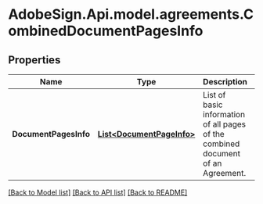 # AdobeSign.Api.model.agreements.CombinedDocumentPagesInfo
## Properties

Name | Type | Description | Notes
------------ | ------------- | ------------- | -------------
**DocumentPagesInfo** | [**List&lt;DocumentPageInfo&gt;**](DocumentPageInfo.md) | List of basic information of all pages of the combined document of an Agreement. | [optional] 

[[Back to Model list]](../README.md#documentation-for-models) [[Back to API list]](../README.md#documentation-for-api-endpoints) [[Back to README]](../README.md)

